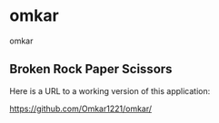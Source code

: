 # omkar
omkar

Broken Rock Paper Scissors
--------------------------



Here is a URL to a working version of this application:

https://github.com/Omkar1221/omkar/
